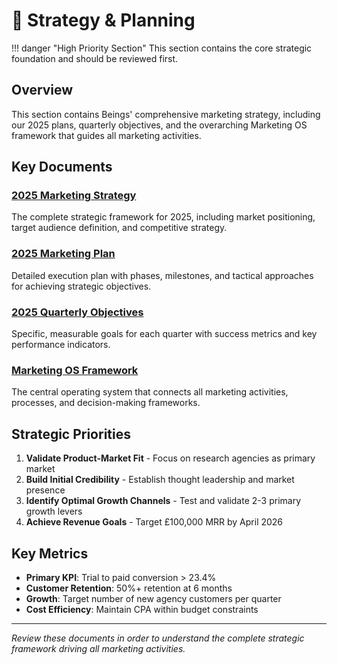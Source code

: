 # 🎯 Strategy & Planning

!!! danger "High Priority Section"
    This section contains the core strategic foundation and should be reviewed first.

## Overview

This section contains Beings' comprehensive marketing strategy, including our 2025 plans, quarterly objectives, and the overarching Marketing OS framework that guides all marketing activities.

## Key Documents

### [2025 Marketing Strategy](2025-marketing-strategy.md)
The complete strategic framework for 2025, including market positioning, target audience definition, and competitive strategy.

### [2025 Marketing Plan](2025-marketing-plan.md)
Detailed execution plan with phases, milestones, and tactical approaches for achieving strategic objectives.

### [2025 Quarterly Objectives](2025-quarterly-objectives.md)
Specific, measurable goals for each quarter with success metrics and key performance indicators.

### [Marketing OS Framework](Marketing_OS.md)
The central operating system that connects all marketing activities, processes, and decision-making frameworks.

## Strategic Priorities

1. **Validate Product-Market Fit** - Focus on research agencies as primary market
2. **Build Initial Credibility** - Establish thought leadership and market presence
3. **Identify Optimal Growth Channels** - Test and validate 2-3 primary growth levers
4. **Achieve Revenue Goals** - Target £100,000 MRR by April 2026

## Key Metrics

- **Primary KPI**: Trial to paid conversion > 23.4%
- **Customer Retention**: 50%+ retention at 6 months
- **Growth**: Target number of new agency customers per quarter
- **Cost Efficiency**: Maintain CPA within budget constraints

---

*Review these documents in order to understand the complete strategic framework driving all marketing activities.*
